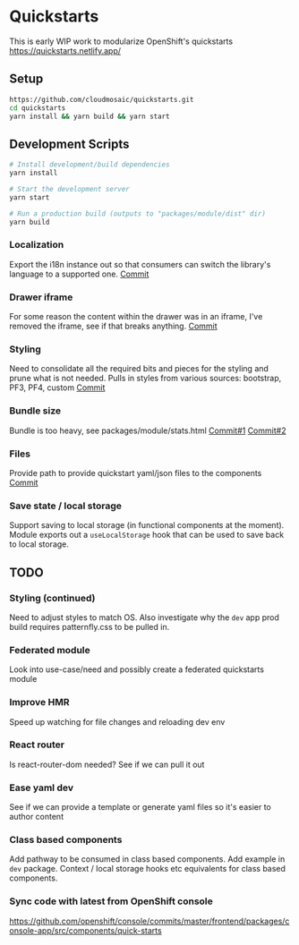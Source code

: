 # Quickstarts

This is early WIP work to modularize OpenShift's quickstarts
https://quickstarts.netlify.app/

## Setup

```bash
https://github.com/cloudmosaic/quickstarts.git
cd quickstarts
yarn install && yarn build && yarn start
```

## Development Scripts
```sh
# Install development/build dependencies
yarn install

# Start the development server
yarn start

# Run a production build (outputs to "packages/module/dist" dir)
yarn build
```

### Localization
Export the i18n instance out so that consumers can switch the library's language to a supported one.
[Commit](https://github.com/cloudmosaic/quickstarts/commit/fe24f9be99bfe201862d87131e94592135ff01ed)
### Drawer iframe
For some reason the content within the drawer was in an iframe, I've removed the iframe, see if that breaks anything.
[Commit](https://github.com/cloudmosaic/quickstarts/commit/d235430b0d1d7c561c8957f2a84d9220e871df36)
### Styling
Need to consolidate all the required bits and pieces for the styling and prune what is not needed. Pulls in styles from various sources: bootstrap, PF3, PF4, custom
[Commit](https://github.com/cloudmosaic/quickstarts/commit/d235430b0d1d7c561c8957f2a84d9220e871df36)
### Bundle size
Bundle is too heavy, see packages/module/stats.html
[Commit#1](https://github.com/cloudmosaic/quickstarts/commit/ca2d575e32b46b344724de5ce6f2057107a63c75)
[Commit#2](https://github.com/cloudmosaic/quickstarts/commit/034640f76d89624fbdeb78cbf34f74fafed6c009)
### Files
Provide path to provide quickstart yaml/json files to the components
[Commit](https://github.com/cloudmosaic/quickstarts/commit/2de199036f7ed9bf77c3330d26f84207379bc1e1)
### Save state / local storage
Support saving to local storage (in functional components at the moment). Module exports out a `useLocalStorage` hook that can be used to save back to local storage.

## TODO
### Styling (continued)
Need to adjust styles to match OS.
Also investigate why the `dev` app prod build requires patternfly.css to be pulled in.
### Federated module
Look into use-case/need and possibly create a federated quickstarts module
### Improve HMR
Speed up watching for file changes and reloading dev env
### React router
Is react-router-dom needed? See if we can pull it out
### Ease yaml dev
See if we can provide a template or generate yaml files so it's easier to author content
### Class based components
Add pathway to be consumed in class based components.
Add example in `dev` package.
Context / local storage hooks etc equivalents for class based components.
### Sync code with latest from OpenShift console
https://github.com/openshift/console/commits/master/frontend/packages/console-app/src/components/quick-starts
